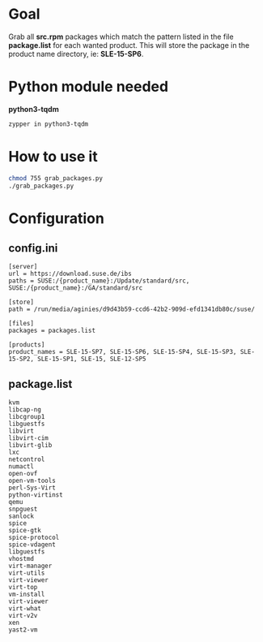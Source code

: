 # Goal

Grab all **src.rpm** packages which match the pattern listed in the file **package.list** for each wanted product.
This will store the package in the product name directory, ie: **SLE-15-SP6**.

# Python module needed

**python3-tqdm**

```bash
zypper in python3-tqdm
```

# How to use it

```bash
chmod 755 grab_packages.py
./grab_packages.py
```

# Configuration

## config.ini

```
[server]
url = https://download.suse.de/ibs
paths = SUSE:/{product_name}:/Update/standard/src, SUSE:/{product_name}:/GA/standard/src 

[store]
path = /run/media/aginies/d9d43b59-ccd6-42b2-909d-efd1341db80c/suse/

[files]
packages = packages.list

[products]
product_names = SLE-15-SP7, SLE-15-SP6, SLE-15-SP4, SLE-15-SP3, SLE-15-SP2, SLE-15-SP1, SLE-15, SLE-12-SP5
```

## package.list

```hyper-v
kvm
libcap-ng
libcgroup1
libguestfs
libvirt
libvirt-cim
libvirt-glib
lxc
netcontrol
numactl
open-ovf
open-vm-tools
perl-Sys-Virt
python-virtinst
qemu
snpguest
sanlock
spice
spice-gtk
spice-protocol
spice-vdagent
libguestfs
vhostmd
virt-manager
virt-utils
virt-viewer
virt-top
vm-install
virt-viewer
virt-what
virt-v2v
xen
yast2-vm
```
